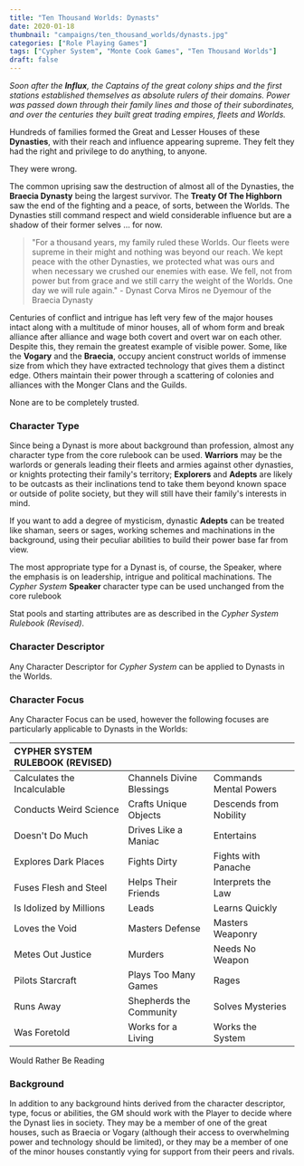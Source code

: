 ```yaml
---
title: "Ten Thousand Worlds: Dynasts"
date: 2020-01-18
thumbnail: "campaigns/ten_thousand_worlds/dynasts.jpg"
categories: ["Role Playing Games"]
tags: ["Cypher System", "Monte Cook Games", "Ten Thousand Worlds"]
draft: false
---
```


_Soon after the **Influx**, the Captains of the great colony ships and the first stations established themselves as absolute rulers of their domains. Power was passed down through their family lines and those of their subordinates, and over the centuries they built great trading empires, fleets and Worlds._

Hundreds of families formed the Great and Lesser Houses of these **Dynasties**, with their reach and influence appearing supreme. They felt they had the right and privilege to do anything, to anyone.

They were wrong.

The common uprising saw the destruction of almost all of the Dynasties, the **Braecia Dynasty** being the largest survivor. The **Treaty Of The Highborn** saw the end of the fighting and a peace, of sorts, between the Worlds. The Dynasties still command respect and wield considerable influence but are a shadow of their former selves ... for now.  

>"For a thousand years, my family ruled these Worlds. Our fleets were supreme in their might and nothing was beyond our reach. We kept peace with the other Dynasties, we protected what was ours and when necessary we crushed our enemies with ease. We fell, not from power but from grace and we still carry the weight of the Worlds. One day we will rule again." - Dynast Corva Miros ne Dyemour of the Braecia Dynasty

Centuries of conflict and intrigue has left very few of the major houses intact along with a multitude of minor houses, all of whom form and break alliance after alliance and wage both covert and overt war on each other. Despite this, they remain the greatest example of visible power. Some, like the **Vogary** and the **Braecia**, occupy ancient construct worlds of immense size from which they have extracted technology that gives them a distinct edge. Others maintain their power through a scattering of colonies and alliances with the Monger Clans and the Guilds.

None are to be completely trusted.

### Character Type

Since being a Dynast is more about background than profession, almost any character type from the core rulebook can be used. **Warriors** may be the warlords or generals leading their fleets and armies against other dynasties, or knights protecting their family's territory; **Explorers** and **Adepts** are likely to be outcasts as their inclinations tend to take them beyond known space or outside of polite society, but they will still have their family's interests in mind.

If you want to add a degree of mysticism, dynastic **Adepts** can be treated like shaman, seers or sages, working schemes and machinations in the background, using their peculiar abilities to build their power base far from view.

The most appropriate type for a Dynast is, of course, the Speaker, where the emphasis is on leadership, intrigue and political machinations. The *Cypher System* **Speaker** character type can be used unchanged from the core rulebook

Stat pools and starting attributes are as described in the *Cypher System Rulebook (Revised)*.

### Character Descriptor

Any Character Descriptor for *Cypher System* can be applied to Dynasts in the Worlds.

### Character Focus

Any Character Focus can be used, however the following focuses are particularly applicable to Dynasts in the Worlds:

| **CYPHER SYSTEM RULEBOOK (REVISED)**|||
|:--|:--|:--|
Calculates the Incalculable|Channels Divine Blessings|Commands Mental Powers
Conducts Weird Science|Crafts Unique Objects|Descends from Nobility
Doesn't Do Much|Drives Like a Maniac|Entertains
Explores Dark Places|Fights Dirty|Fights with Panache
Fuses Flesh and Steel|Helps Their Friends|Interprets the Law
Is Idolized by Millions|Leads|Learns Quickly
Loves the Void|Masters Defense|Masters Weaponry
Metes Out Justice|Murders|Needs No Weapon
Pilots Starcraft|Plays Too Many Games|Rages
Runs Away|Shepherds the Community|Solves Mysteries
Was Foretold|Works for a Living|Works the System
Would Rather Be Reading

### Background

In addition to any background hints derived from the character descriptor, type, focus or abilities, the GM should work with the Player to decide where the Dynast lies in society. They may be a member of one of the great houses, such as Braecia or Vogary (although their access to overwhelming power and technology should be limited), or they may be a member of one of the minor houses constantly vying for support from their peers and rivals.